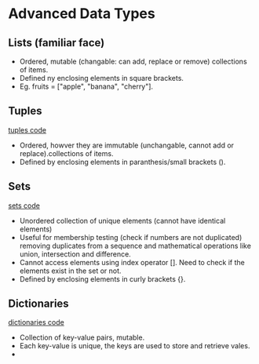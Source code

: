 # Advanced Data Types

## Lists (familiar face)
- Ordered, mutable (changable: can add, replace or remove) collections of items. 
- Defined ny enclosing elements in square brackets.
- Eg. fruits = ["apple", "banana", "cherry"].

## Tuples
[tuples code](tuples.py)
- Ordered, howver they are immutable (unchangable, cannot add or replace).collections of items.
- Defined by enclosing elements in paranthesis/small brackets ().

## Sets
[sets code](sets.py)
- Unordered collection of unique elements (cannot have identical elements)
- Useful for membership testing (check if numbers are not duplicated) removing duplicates from a sequence and mathematical operations like union, intersection and difference.
- Cannot access elements using index operator []. Need to check if the elements exist in the set or not.
- Defined by enclosing elements in curly brackets {}.

## Dictionaries 
[dictionaries code](dictionaries.py)
- Collection of key-value pairs, mutable.
- Each key-value is unique, the keys are used to store and retrieve vales.
- 




